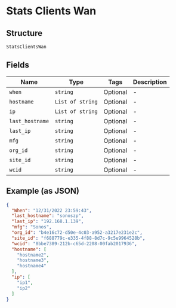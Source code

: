 
# Stats Clients Wan

## Structure

`StatsClientsWan`

## Fields

| Name | Type | Tags | Description |
|  --- | --- | --- | --- |
| `when` | `string` | Optional | - |
| `hostname` | `List of string` | Optional | - |
| `ip` | `List of string` | Optional | - |
| `last_hostname` | `string` | Optional | - |
| `last_ip` | `string` | Optional | - |
| `mfg` | `string` | Optional | - |
| `org_id` | `string` | Optional | - |
| `site_id` | `string` | Optional | - |
| `wcid` | `string` | Optional | - |

## Example (as JSON)

```json
{
  "When": "12/31/2022 23:59:43",
  "last_hostname": "sonoszp",
  "last_ip": "192.168.1.139",
  "mfg": "Sonos",
  "org_id": "b4e16c72-d50e-4c03-a952-a3217e231e2c",
  "site_id": "f688779c-e335-4f88-8d7c-9c5e9964528b",
  "wcid": "8bbe7389-212b-c65d-2208-00fab2017936",
  "hostname": [
    "hostname2",
    "hostname3",
    "hostname4"
  ],
  "ip": [
    "ip1",
    "ip2"
  ]
}
```


